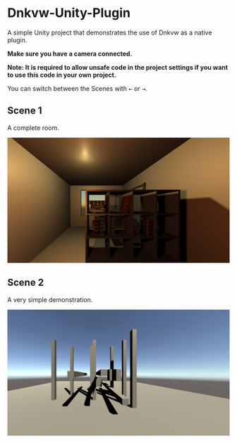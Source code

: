 # Dnkvw-Unity-Plugin

A simple Unity project that demonstrates the use of Dnkvw as a native plugin.

**Make sure you have a camera connected.**

**Note: It is required to allow unsafe code in the project settings 
if you want to use this code in your own project.**

You can switch between the Scenes with <kbd>&larr;</kbd> or <kbd>&rarr;</kbd>.

## Scene 1
A complete room.

![Scene 1](dnkvw5.jpg)

## Scene 2
A very simple demonstration.

![Scene 4](dnkvw4.jpg)
